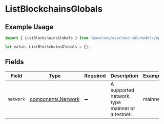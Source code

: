 # ListBlockchainsGlobals

## Example Usage

```typescript
import { ListBlockchainsGlobals } from "@avalabs/avacloud-sdk/models/operations";

let value: ListBlockchainsGlobals = {};
```

## Fields

| Field                                                    | Type                                                     | Required                                                 | Description                                              | Example                                                  |
| -------------------------------------------------------- | -------------------------------------------------------- | -------------------------------------------------------- | -------------------------------------------------------- | -------------------------------------------------------- |
| `network`                                                | [components.Network](../../models/components/network.md) | :heavy_minus_sign:                                       | A supported network type mainnet or a testnet.           | mainnet                                                  |